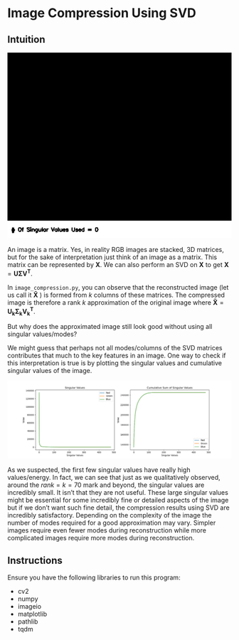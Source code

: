 # Image Compression Using SVD

## Intuition

 ![SVD simple example](simple.gif)

An image is a matrix. Yes, in reality RGB images are stacked, 3D matrices, but for the sake of interpretation just think of an image as a matrix. This matrix can be represented by $\bm{X}$. We can also perform an SVD on $\bm{X}$ to get $\bm{X} = \bm{U\Sigma V^T}$.

In `image_compression.py`, you can observe that the reconstructed image (let us call it $\bm{\tilde{X}}$ ) is formed from $k$ columns of these matrices. The compressed image is therefore a rank $k$ approximation of the original image where $\bm{\tilde{X}} = \bm{U_k\Sigma_kV_k^T}$.

But why does the approximated image still look good without using all singular values/modes? 

We might guess that perhaps not all modes/columns of the SVD matrices contributes that much to the key features in an image. One way to check if this interpretation is true is by plotting the singular values and cumulative singular values of the image.

 ![Singular value analysis](svd_analysis.png)

As we suspected, the first few singular values have really high values/energy. In fact, we can see that just as we qualitatively observed, around the $rank=k=70$ mark and beyond, the singular values are incredibly small. It isn’t that they are not useful. These large singular values might be essential for some incredibly fine or detailed aspects of the image but if we don’t want such fine detail, the compression results using SVD are incredibly satisfactory. Depending on the complexity of the image the number of modes required for a good approximation may vary. Simpler images require even fewer modes during reconstruction while more complicated images require more modes during reconstruction.

## Instructions

Ensure you have the following libraries to run this program:
- cv2
- numpy
- imageio
- matplotlib
- pathlib
- tqdm